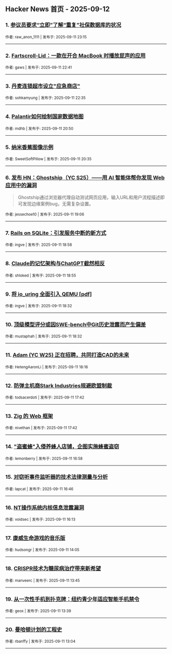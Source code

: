 ## Hacker News 首页 - 2025-09-12


### 1. [参议员要求“立即”了解“重复”社保数据库的状况](https://news.ycombinator.com/item?id=45217081)

<sub>作者: raw_anon_1111 | 发布于: 2025-09-11 23:15</sub>

---

### 2. [Fartscroll-Lid：一款在开合 MacBook 时播放屁声的应用](https://news.ycombinator.com/item?id=45216844)

<sub>作者: gaws | 发布于: 2025-09-11 22:41</sub>

---

### 3. [丹麦连锁超市设立"应急商店"](https://news.ycombinator.com/item?id=45216805)

<sub>作者: sohkamyung | 发布于: 2025-09-11 22:35</sub>

---

### 4. [Palantir如何绘制国家数据地图](https://news.ycombinator.com/item?id=45215984)

<sub>作者: mdhb | 发布于: 2025-09-11 20:50</sub>

---

### 5. [纳米香蕉图像示例](https://news.ycombinator.com/item?id=45215869)

<sub>作者: SweetSoftPillow | 发布于: 2025-09-11 20:35</sub>

---

### 6. [发布 HN：Ghostship（YC S25）——用 AI 智能体帮你发现 Web 应用中的漏洞](https://news.ycombinator.com/item?id=45215032)
> Ghostship通过浏览器代理自动测试网页应用，输入URL和用户流程描述即可发现边缘案例bug，无需复杂设置。

<sub>作者: jessechoe10 | 发布于: 2025-09-11 19:06</sub>

---

### 7. [Rails on SQLite：引发服务中断的新方式](https://news.ycombinator.com/item?id=45214933)

<sub>作者: ingve | 发布于: 2025-09-11 18:58</sub>

---

### 8. [Claude的记忆架构与ChatGPT截然相反](https://news.ycombinator.com/item?id=45214908)

<sub>作者: shloked | 发布于: 2025-09-11 18:55</sub>

---

### 9. [将 io_uring 全面引入 QEMU [pdf]](https://news.ycombinator.com/item?id=45214672)

<sub>作者: ingve | 发布于: 2025-09-11 18:32</sub>

---

### 10. [顶级模型评分或因SWE-bench中Git历史泄露而产生偏差](https://news.ycombinator.com/item?id=45214670)

<sub>作者: mustaphah | 发布于: 2025-09-11 18:32</sub>

---

### 11. [Adam (YC W25) 正在招聘，共同打造CAD的未来](https://news.ycombinator.com/item?id=45214498)

<sub>作者: HetengAaronLi | 发布于: 2025-09-11 18:16</sub>

---

### 12. [防弹主机商Stark Industries规避欧盟制裁](https://news.ycombinator.com/item?id=45214164)

<sub>作者: todsacerdoti | 发布于: 2025-09-11 17:42</sub>

---

### 13. [Zig 的 Web 框架](https://news.ycombinator.com/item?id=45214159)

<sub>作者: nivethan | 发布于: 2025-09-11 17:42</sub>

---

### 14. ["盗蜜蜂"入侵养蜂人店铺，企图实施蜂蜜盗窃](https://news.ycombinator.com/item?id=45213732)

<sub>作者: lemonberry | 发布于: 2025-09-11 16:58</sub>

---

### 15. [对窃听事件监听器的技术法律测量与分析](https://news.ycombinator.com/item?id=45213612)

<sub>作者: lapcat | 发布于: 2025-09-11 16:46</sub>

---

### 16. [NT操作系统内核信息泄露漏洞](https://news.ycombinator.com/item?id=45213299)

<sub>作者: voidsec | 发布于: 2025-09-11 16:13</sub>

---

### 17. [康威生命游戏的音乐版](https://news.ycombinator.com/item?id=45211868)

<sub>作者: hudsongr | 发布于: 2025-09-11 14:05</sub>

---

### 18. [CRISPR技术为糖尿病治疗带来新希望](https://news.ycombinator.com/item?id=45211596)

<sub>作者: manveerc | 发布于: 2025-09-11 13:45</sub>

---

### 19. [从一次性手机到扑克牌：纽约青少年适应智能手机禁令](https://news.ycombinator.com/item?id=45211527)

<sub>作者: geox | 发布于: 2025-09-11 13:39</sub>

---

### 20. [曼哈顿计划的工程史](https://news.ycombinator.com/item?id=45211127)

<sub>作者: rbanffy | 发布于: 2025-09-11 13:04</sub>

---
